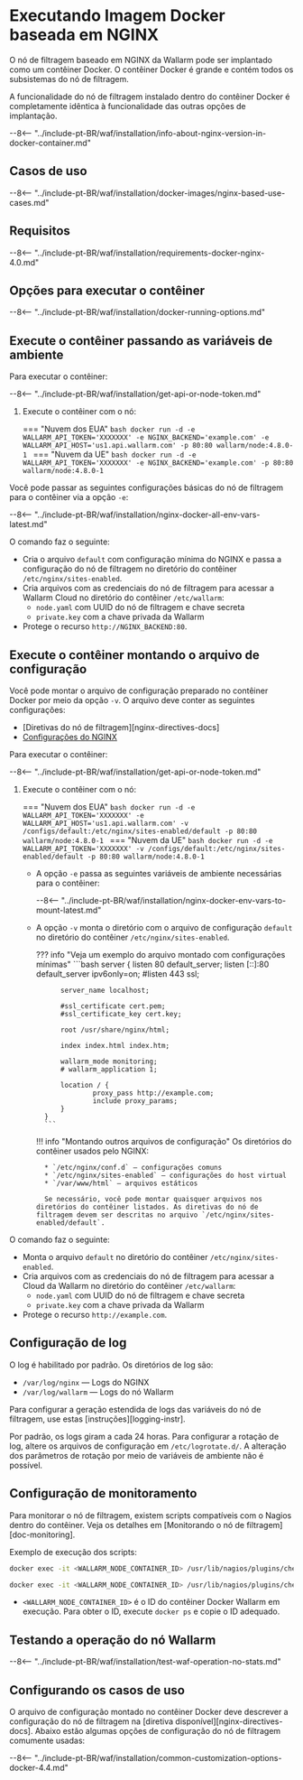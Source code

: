 # Executando Imagem Docker baseada em NGINX

O nó de filtragem baseado em NGINX da Wallarm pode ser implantado como um contêiner Docker. O contêiner Docker é grande e contém todos os subsistemas do nó de filtragem.

A funcionalidade do nó de filtragem instalado dentro do contêiner Docker é completamente idêntica à funcionalidade das outras opções de implantação.

--8<-- "../include-pt-BR/waf/installation/info-about-nginx-version-in-docker-container.md"

## Casos de uso

--8<-- "../include-pt-BR/waf/installation/docker-images/nginx-based-use-cases.md"

## Requisitos

--8<-- "../include-pt-BR/waf/installation/requirements-docker-nginx-4.0.md"

## Opções para executar o contêiner

--8<-- "../include-pt-BR/waf/installation/docker-running-options.md"

## Execute o contêiner passando as variáveis de ambiente

Para executar o contêiner:

--8<-- "../include-pt-BR/waf/installation/get-api-or-node-token.md"

1. Execute o contêiner com o nó:

    === "Nuvem dos EUA"
        ```bash
        docker run -d -e WALLARM_API_TOKEN='XXXXXXX' -e NGINX_BACKEND='example.com' -e WALLARM_API_HOST='us1.api.wallarm.com' -p 80:80 wallarm/node:4.8.0-1
        ```
    === "Nuvem da UE"
        ```bash
        docker run -d -e WALLARM_API_TOKEN='XXXXXXX' -e NGINX_BACKEND='example.com' -p 80:80 wallarm/node:4.8.0-1
        ```

Você pode passar as seguintes configurações básicas do nó de filtragem para o contêiner via a opção `-e`:

--8<-- "../include-pt-BR/waf/installation/nginx-docker-all-env-vars-latest.md"

O comando faz o seguinte:

* Cria o arquivo `default` com configuração mínima do NGINX e passa a configuração do nó de filtragem no diretório do contêiner `/etc/nginx/sites-enabled`.
* Cria arquivos com as credenciais do nó de filtragem para acessar a Wallarm Cloud no diretório do contêiner `/etc/wallarm`:
    * `node.yaml` com UUID do nó de filtragem e chave secreta
    * `private.key` com a chave privada da Wallarm
* Protege o recurso `http://NGINX_BACKEND:80`.

## Execute o contêiner montando o arquivo de configuração

Você pode montar o arquivo de configuração preparado no contêiner Docker por meio da opção `-v`. O arquivo deve conter as seguintes configurações:

* [Diretivas do nó de filtragem][nginx-directives-docs]
* [Configurações do NGINX](https://nginx.org/en/docs/beginners_guide.html)

Para executar o contêiner:

--8<-- "../include-pt-BR/waf/installation/get-api-or-node-token.md"

1. Execute o contêiner com o nó:

    === "Nuvem dos EUA"
        ```bash
        docker run -d -e WALLARM_API_TOKEN='XXXXXXX' -e WALLARM_API_HOST='us1.api.wallarm.com' -v /configs/default:/etc/nginx/sites-enabled/default -p 80:80 wallarm/node:4.8.0-1
        ```
    === "Nuvem da UE"
        ```bash
        docker run -d -e WALLARM_API_TOKEN='XXXXXXX' -v /configs/default:/etc/nginx/sites-enabled/default -p 80:80 wallarm/node:4.8.0-1
        ```

    * A opção `-e` passa as seguintes variáveis de ambiente necessárias para o contêiner:

        --8<-- "../include-pt-BR/waf/installation/nginx-docker-env-vars-to-mount-latest.md"
    
    * A opção `-v` monta o diretório com o arquivo de configuração `default` no diretório do contêiner `/etc/nginx/sites-enabled`.

        ??? info "Veja um exemplo do arquivo montado com configurações mínimas"
            ```bash
            server {
                listen 80 default_server;
                listen [::]:80 default_server ipv6only=on;
                #listen 443 ssl;

                server_name localhost;

                #ssl_certificate cert.pem;
                #ssl_certificate_key cert.key;

                root /usr/share/nginx/html;

                index index.html index.htm;

                wallarm_mode monitoring;
                # wallarm_application 1;

                location / {
                        proxy_pass http://example.com;
                        include proxy_params;
                }
            }
            ```

        !!! info "Montando outros arquivos de configuração"
            Os diretórios do contêiner usados pelo NGINX:

            * `/etc/nginx/conf.d` — configurações comuns
            * `/etc/nginx/sites-enabled` — configurações do host virtual
            * `/var/www/html` — arquivos estáticos

            Se necessário, você pode montar quaisquer arquivos nos diretórios do contêiner listados. As diretivas do nó de filtragem devem ser descritas no arquivo `/etc/nginx/sites-enabled/default`.

O comando faz o seguinte:

* Monta o arquivo `default` no diretório do contêiner `/etc/nginx/sites-enabled`.
* Cria arquivos com as credenciais do nó de filtragem para acessar a Cloud da Wallarm no diretório do contêiner `/etc/wallarm`:
    * `node.yaml` com UUID do nó de filtragem e chave secreta
    * `private.key` com a chave privada da Wallarm
* Protege o recurso `http://example.com`.

## Configuração de log

O log é habilitado por padrão. Os diretórios de log são:

* `/var/log/nginx` — Logs do NGINX
* `/var/log/wallarm` — Logs do nó Wallarm

Para configurar a geração estendida de logs das variáveis do nó de filtragem, use estas [instruções][logging-instr].

Por padrão, os logs giram a cada 24 horas. Para configurar a rotação de log, altere os arquivos de configuração em `/etc/logrotate.d/`. A alteração dos parâmetros de rotação por meio de variáveis de ambiente não é possível.

## Configuração de monitoramento

Para monitorar o nó de filtragem, existem scripts compatíveis com o Nagios dentro do contêiner. Veja os detalhes em [Monitorando o nó de filtragem][doc-monitoring].

Exemplo de execução dos scripts:

``` bash
docker exec -it <WALLARM_NODE_CONTAINER_ID> /usr/lib/nagios/plugins/check_wallarm_tarantool_timeframe -w 1800 -c 900
```

``` bash
docker exec -it <WALLARM_NODE_CONTAINER_ID> /usr/lib/nagios/plugins/check_wallarm_export_delay -w 120 -c 300
```

* `<WALLARM_NODE_CONTAINER_ID>` é o ID do contêiner Docker Wallarm em execução. Para obter o ID, execute `docker ps` e copie o ID adequado.

## Testando a operação do nó Wallarm

--8<-- "../include-pt-BR/waf/installation/test-waf-operation-no-stats.md"

## Configurando os casos de uso

O arquivo de configuração montado no contêiner Docker deve descrever a configuração do nó de filtragem na [diretiva disponível][nginx-directives-docs]. Abaixo estão algumas opções de configuração do nó de filtragem comumente usadas:

--8<-- "../include-pt-BR/waf/installation/common-customization-options-docker-4.4.md"
